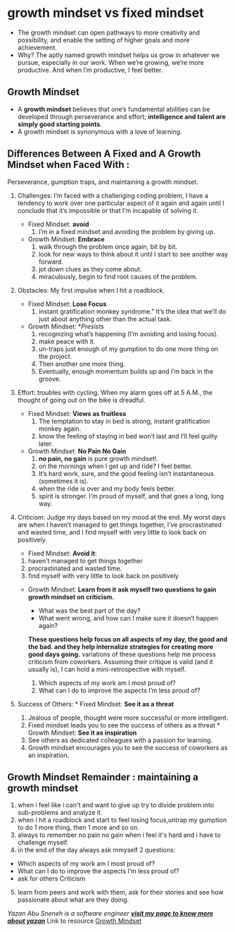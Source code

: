 # growth mindset vs fixed mindset
   * The growth mindset can open pathways to more creativity and possibility, 
   and enable the setting of higher goals and more achievement.
   * Why? The aptly named growth mindset helps us grow in whatever we pursue, especially in our work. When we’re growing, we’re more productive. And when I’m productive, I feel better.
    
## Growth Mindset 
   * A **growth mindset** believes that one’s fundamental abilities can be developed through perseverance and effort; **intelligence and talent are simply good starting points**.
   * A growth mindset is synonymous with a love of learning.
          
## Differences Between A Fixed and A Growth Mindset when Faced With :
   Perseverance, gumption traps, and maintaining a growth mindset.
   1. Challenges:
     I’m faced with a challenging coding problem, I have a tendency to work over one particular aspect of it again and again until I conclude that it’s impossible or that I’m incapable of solving it.
      * Fixed Mindset: **avoid** 
        1. I’m in a fixed mindset and avoiding the problem by giving up.
      * Growth Mindset: **Embrace**
        1. walk through the problem once again, bit by bit.
        2. look for new ways to think about it until I start to see another way forward.
        3. jot down clues as they come about.
        4. miraculously, begin to find root causes of the problem.
   
   2. Obstacles: 
     My first impulse when I hit a roadblock.
      * Fixed Mindset: **Lose Focus** 
        1. instant gratification monkey syndrome.” It’s the idea that we’ll do just about anything other than the actual task.
      * Growth Mindset: **Presists*
        1. recognizing what’s happening (I’m avoiding and losing focus).
        2. make peace with it.
        3. un-traps just enough of my gumption to do one more thing on the project.
        4. Then another one more thing.
        5. Eventually, enough momentum builds up and I’m back in the groove.

   3. Effort:
     troubles with cycling. When my alarm goes off at 5 A.M., the thought of going out on the bike is dreadful.
      * Fixed Mindset: **Views as fruitless**
        1. The temptation to stay in bed is strong, instant gratification monkey again.
        2. know the feeling of staying in bed won’t last and I’ll feel guilty later.
      * Growth Mindset: **No Pain No Gain**
        1. **no pain, no gain** is pure growth mindset!.
        2. on the mornings when I get up and ride? I feel better.
        3. It’s hard work, sure, and the good feeling isn’t instantaneous (sometimes it is).
        4. when the ride is over and my body feels better.
        5. spirit is stronger. I’m proud of myself, and that goes a long, long way.
      
   4. Criticism:
      Judge my days based on my mood at the end.
      My worst days are when I haven’t managed to get things together,
      I’ve procrastinated and wasted time,
      and I find myself with very little to look back on positively.
      
      * Fixed Mindset: **Avoid it**:
       1. haven’t managed to get things together
       2. procrastinated and wasted time.
       3. find myself with very little to look back on positively
     
      * Growth Mindset: **Learn from it**
      **ask myself two questions to gain growth mindset on criticism.**
        * What was the best part of the day? 
        * What went wrong, and how can I make sure it doesn’t happen again?

        **These questions help focus on all aspects of my day, the good and the bad. and they help internalize strategies for creating more good days going.**
        variations of these questions help me process criticism from coworkers. Assuming their critique is valid (and it usually is), I can hold a mini-retrospective with myself.
        1. Which aspects of my work am I most proud of?
        2. What can I do to improve the aspects I’m less proud of?
      
   5. Success of Others:
     * Fixed Mindset: **See it as a threat**
        1. Jealous of people, thought were more successful or more intelligent.
        2. Fixed mindset leads you to see the success of others as a threat
     * Growth Mindset: **See it as inspiration**
        1. See others as dedicated colleagues with a passion for learning.
        2. Growth mindset encourages you to see the success of coworkers as an inspiration.

## Growth Mindset Remainder : maintaining a growth mindset
 1. when i feel like i can't and want to give up try to divide problem into sub-problems and analyze it.
 2. when I hit a roadblock and start to feel losing focus,untrap my gumption to do 1 more thing, then 1 more and so on.
 3. always to remember no pain no gain when i feel it's hard and i have to challenge myself.
 4. in the end of the day always ask mmyself 2 questions:
   * Which aspects of my work am I most proud of?
   * What can I do to improve the aspects I’m less proud of?
   * ask for others Criticism
 5. learn from peers and work with them, ask for their stories and see how passionate about what are they doing.
 
    
 *Yazan Abu Sneneh is a software engineer*
***[visit my page to know more about yazan](https://github.com/YazanSneneh)***
Link to resource [Growth Mindset](https://www.atlassian.com/blog/inside-atlassian/growth-mindset)
    
